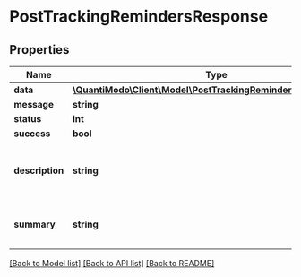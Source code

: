 # PostTrackingRemindersResponse

## Properties
Name | Type | Description | Notes
------------ | ------------- | ------------- | -------------
**data** | [**\QuantiModo\Client\Model\PostTrackingRemindersDataResponse**](PostTrackingRemindersDataResponse.md) |  | [optional] 
**message** | **string** | Message | [optional] 
**status** | **int** | Status code | 
**success** | **bool** |  | 
**description** | **string** | Can be used as body of help info popup | [optional] 
**summary** | **string** | Can be used as title in help info popup | [optional] 

[[Back to Model list]](../README.md#documentation-for-models) [[Back to API list]](../README.md#documentation-for-api-endpoints) [[Back to README]](../README.md)


